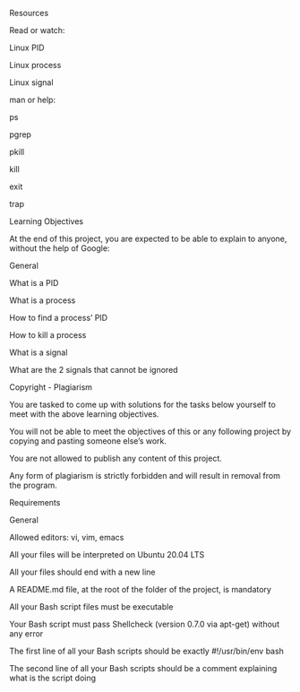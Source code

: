 Resources

Read or watch:



Linux PID

Linux process

Linux signal

man or help:



ps

pgrep

pkill

kill

exit

trap

Learning Objectives

At the end of this project, you are expected to be able to explain to anyone, without the help of Google:



General

What is a PID

What is a process

How to find a process’ PID

How to kill a process

What is a signal

What are the 2 signals that cannot be ignored

Copyright - Plagiarism

You are tasked to come up with solutions for the tasks below yourself to meet with the above learning objectives.

You will not be able to meet the objectives of this or any following project by copying and pasting someone else’s work.

You are not allowed to publish any content of this project.

Any form of plagiarism is strictly forbidden and will result in removal from the program.

Requirements

General

Allowed editors: vi, vim, emacs

All your files will be interpreted on Ubuntu 20.04 LTS

All your files should end with a new line

A README.md file, at the root of the folder of the project, is mandatory

All your Bash script files must be executable

Your Bash script must pass Shellcheck (version 0.7.0 via apt-get) without any error

The first line of all your Bash scripts should be exactly #!/usr/bin/env bash

The second line of all your Bash scripts should be a comment explaining what is the script doing